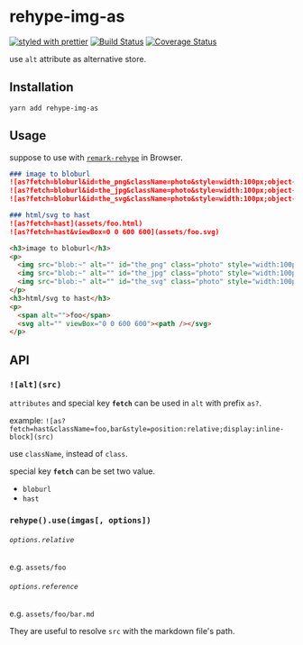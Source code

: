 # rehype-img-as
[![styled with prettier](https://img.shields.io/badge/styled_with-prettier-ff69b4.svg?style=flat-square)](https://github.com/prettier/prettier)
[![Build Status](https://img.shields.io/travis/kthjm/rehype-img-as.svg?style=flat-square)](https://travis-ci.org/kthjm/rehype-img-as)
[![Coverage Status](https://img.shields.io/codecov/c/github/kthjm/rehype-img-as.svg?style=flat-square)](https://codecov.io/github/kthjm/rehype-img-as)

use `alt` attribute as alternative store.

## Installation
```shell
yarn add rehype-img-as
```

## Usage

suppose to use with [`remark-rehype`](https://github.com/wooorm/remark-rehype) in Browser.

<!-- https://www.w3schools.com/html/html_entities.asp
http://www.howtocreate.co.uk/sidehtmlentity.html -->

```md
### image to bloburl
![as?fetch=bloburl&id=the_png&className=photo&style=width:100px;object-fit:contain](assets/foo.png)
![as?fetch=bloburl&id=the_jpg&className=photo&style=width:100px;object-fit:contain](assets/foo.jpg)
![as?fetch=bloburl&id=the_svg&className=photo&style=width:100px;object-fit:contain](assets/foo.svg)

### html/svg to hast
![as?fetch=hast](assets/foo.html)
![as?fetch=hast&viewBox=0 0 600 600](assets/foo.svg)
```
```html
<h3>image to bloburl</h3>
<p>
  <img src="blob:~" alt="" id="the_png" class="photo" style="width:100px;object-fit:contain" />
  <img src="blob:~" alt="" id="the_jpg" class="photo" style="width:100px;object-fit:contain" />
  <img src="blob:~" alt="" id="the_svg" class="photo" style="width:100px;object-fit:contain" />
</p>
<h3>html/svg to hast</h3>
<p>
  <span alt="">foo</span>
  <svg alt="" viewBox="0 0 600 600"><path /></svg>
</p>
```

<!--
```js
import unified from "unified";
import parse from "remark-parse";
import mdast2hast from "remark-rehype";
import imgas from "rehype-img-as";
import stringify from "rehype-stringify";

const dirPath = "./assets";
const processor = unified()
                    .use(parse)
                    .use(mdast2hast)
                    .use(imgas,{relative: dirPath})
                    .use(stringify);

fetch(`${dirPath}/hoge.md`)
.then((res)=>(res.text()))
.then((md)=>(processor.process(md)))
.then(({contents})=>(console.log(contents)))
.catch((err)=>(console.error(err)))
```
`assets/hoge.md`:
```md
# sample

![as?style=width:100px;object-fit:contain](./hoge.jpg)
![as?fetch=bloburl&style=width:100px;object-fit:contain](./hoge.png)
![as?fetch=bloburl&style=width:100px;object-fit:contain](./hoge.svg)
![as?fetch=hast&class=hoge&style=height:100%](./hoge.html)
![as?fetch=hast&class=hoge&style=height:100%](./hoge.svg)
```
Yields:
```html
<h1>sample</h1>
<p>
  <img style="width:100px;object-fit:contain" src="assets/hoge.jpg" />
  <img style="width:100px;object-fit:contain" src="bloburl" />
  <img style="width:100px;object-fit:contain" src="bloburl" />
  <div class="hoge" style="height:100%"><span></span></div>
  <svg class="hoge" style="height:100%"><g><path d="" /></g></svg>
</p>
```
-->

## API
### `![alt](src)`
`attributes` and special key **`fetch`** can be used in `alt` with prefix `as?`.

example: `![as?fetch=hast&className=foo,bar&style=position:relative;display:inline-block](src)`

use `className`, instead of `class`.

special key **`fetch`** can be set two value.

- `bloburl`
- `hast`


### `rehype().use(imgas[, options])`

###### `options.relative`
e.g. `assets/foo`
###### `options.reference`
e.g. `assets/foo/bar.md`

They are useful to resolve `src` with the markdown file's path.
